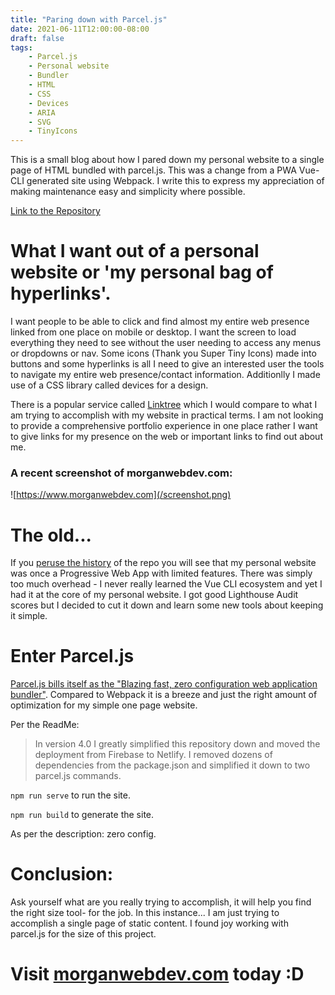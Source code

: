 ```yaml
---
title: "Paring down with Parcel.js"
date: 2021-06-11T12:00:00-08:00
draft: false
tags: 
    - Parcel.js
    - Personal website
    - Bundler
    - HTML
    - CSS
    - Devices
    - ARIA
    - SVG
    - TinyIcons
---
```


This is a small blog about how I pared down my personal website to a single page of HTML bundled with parcel.js. This was a change from a PWA Vue-CLI generated site using Webpack. I write this to express my appreciation of making maintenance easy and simplicity where possible.

 [Link to the Repository](https://github.com/airbr/newpersonal)

# What I want out of a personal website or 'my personal bag of hyperlinks'.

I want people to be able to click and find almost my entire web presence linked from one place on mobile or desktop. I want the screen to load everything they need to see without the user needing to access any menus or dropdowns or nav. Some icons (Thank you Super Tiny Icons) made into buttons and some hyperlinks is all I need to give an interested user the tools to navigate my entire web presence/contact information. Additionlly I made use of a CSS library called devices for a design.

There is a popular service called [Linktree](https://linktr.ee/) which I would compare to what I am trying to accomplish with my website in practical terms. I am not looking to provide a comprehensive portfolio experience in one place rather I want to give links for my presence on the web or important links to find out about me.

### A recent screenshot of morganwebdev.com:

![https://www.morganwebdev.com](/screenshot.png)

# The old...

If you [peruse the history](https://github.com/airbr/newpersonal/commit/a7d6519a49ae58178c97ce07a34dca77da805d03) of the repo you will see that my personal website was once a Progressive Web App with limited features. There was simply too much overhead - I never really learned the Vue CLI ecosystem and yet I had it at the core of my personal website. I got good Lighthouse Audit scores but I decided to cut it down and learn some new tools about keeping it simple.

# Enter Parcel.js

[Parcel.js bills itself as the "Blazing fast, zero configuration web application bundler"](https://parceljs.org/). Compared to Webpack it is a breeze and just the right amount of optimization for my simple one page website.

Per the ReadMe:

>In version 4.0 I greatly simplified this repository down and moved the deployment from Firebase to Netlify. I removed dozens of dependencies from the package.json and simplified it down to two parcel.js commands. 

`npm run serve` to run the site.

`npm run build` to generate the site.

As per the description: zero config.


# Conclusion:

Ask yourself what are you really trying to accomplish, it will help you find the right size tool- for the job. In this instance... I am just trying to accomplish a single page of static content. I found joy working with parcel.js for the size of this project.

# Visit [morganwebdev.com](https://morganwebdev.com) today :D





